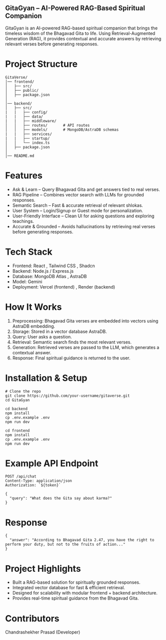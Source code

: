 ## GitaGyan – AI-Powered RAG-Based Spiritual Companion

GitaGyan is an AI-powered RAG-based spiritual companion that brings the timeless wisdom of the Bhagavad Gita to life. Using Retrieval-Augmented Generation (RAG), it provides contextual and accurate answers by retrieving relevant verses before generating responses.

# Project Structure

```
GitaVerse/
│── frontend/        
│   ├── src/         
│   ├── public/
│   ├── package.json
│
│── backend/        
│   ├── src/
|   |   ├── config/
|   |   ├── data/
|   |   ├── middleware/ 
│   │   ├── routes/       # API routes
│   │   ├── models/       # MongoDB/AstraDB schemas
|   |   ├── services/
|   |   ├── startup/ 
│   │   └── index.ts
│   ├── package.json
│
│── README.md        
```

# Features
- Ask & Learn – Query Bhagavad Gita and get answers tied to real verses.
- RAG Pipeline – Combines vector search with LLMs for grounded responses.
- Semantic Search – Fast & accurate retrieval of relevant shlokas.
- User System – Login/Signup or Guest mode for personalization.
- User-Friendly Interface – Clean UI for asking questions and exploring teachings.
- Accurate & Grounded – Avoids hallucinations by retrieving real verses before generating responses.


# Tech Stack
- Frontend: React , Tailwind CSS , Shadcn
- Backend: Node.js / Express.js
- Database: MongoDB Atlas , AstraDB 
- Model: Gemini
- Deployment: Vercel (frontend) , Render (backend)

# How It Works
1. Preprocessing: Bhagavad Gita verses are embedded into vectors using AstraDB embedding.
2. Storage: Stored in a vector database AstraDB.
3. Query: User asks a question.
4. Retrieval: Semantic search finds the most relevant verses.
5. Generation: Retrieved verses are passed to the LLM, which generates a contextual answer.
6. Response: Final spiritual guidance is returned to the user.

# Installation & Setup

```
# Clone the repo
git clone https://github.com/your-username/gitaverse.git
cd GitaGyan

cd backend
npm install
cp .env.example .env   
npm run dev

cd frontend
npm install
cp .env.example .env   
npm run dev

```

# Example API Endpoint
```
POST /api/chat
Content-Type: application/json
Authorization: `${token}`

{
  "query": "What does the Gita say about karma?"
}
```
# Response
```
{
  "answer": "According to Bhagavad Gita 2.47, you have the right to perform your duty, but not to the fruits of action..."
}
```

# Project Highlights
- Built a RAG-based solution for spiritually grounded responses.
- Integrated vector database for fast & efficient retrieval.
- Designed for scalability with modular frontend + backend architecture.
- Provides real-time spiritual guidance from the Bhagavad Gita.

# Contributors
Chandrashekher Prasad (Developer)
